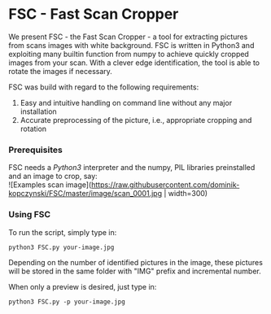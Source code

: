 # FSC - Fast Scan Cropper

We present FSC - the Fast Scan Cropper - a tool for extracting pictures from scans images with white background.
FSC is written in Python3 and exploiting many builtin function from numpy to achieve quickly cropped images from your scan.
With a clever edge identification, the tool is able to rotate the images if necessary.

FSC was build with regard to the following requirements:

1. Easy and intuitive handling on command line without any major installation
2. Accurate preprocessing of the picture, i.e., appropriate cropping and rotation


### Prerequisites
FSC needs a *Python3* interpreter and the numpy, PIL libraries preinstalled and an image to crop, say:\
![Examples scan image](https://raw.githubusercontent.com/dominik-kopczynski/FSC/master/image/scan_0001.jpg | width=300)


### Using FSC

To run the script, simply type in:

```
python3 FSC.py your-image.jpg
```
Depending on the number of identified pictures in the image, these pictures will be stored in the same folder with "IMG" prefix and incremental number.

When only a preview is desired, just type in:

```
python3 FSC.py -p your-image.jpg
```
